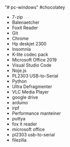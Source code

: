 "# pc-windows" 
#chocolatey
- 7-zip
- Balenaetcher
- Foxit Reader
- Git
- Chrome
- Hp deskjet 2300
- Insomnia
- K-lite codec pack
- Microsoft Office 2019
- Visual Studio Code
- Noje.js
- PL2303 USB-to-Serial
- Python
- Ultra Defragmenter
- VLC Media Player
- google drive
- arduino 
- irpf
- Performance manteiner
- puttya
- fox it reader
- microsoft office
- pl2303 usb-to-serial
- filezilla
